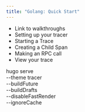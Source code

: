 ```yaml
---
title: "Golang: Quick Start"
---
```


* Link to walkthroughs
* Setting up your tracer
* Starting a Trace
* Creating a Child Span
* Making an RPC call
* View your trace


hugo serve \
		--theme tracer \
		--buildFuture \
		--buildDrafts \
		--disableFastRender \
		--ignoreCache